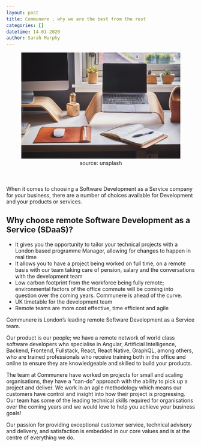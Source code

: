 ```yaml
---
layout: post
title: Communere ; why we are the best from the rest
categories: []
datetime: 14-01-2020
author: Sarah Murphy
---
```


<figure>
<img src="/images/remote_working.jpg" />
  <figcaption style="text-align: center;">source: unsplash</figcaption>
</figure>

When it comes to choosing a Software Development as a Service company for your business, there are a number of choices available for Development and your products or services.

## Why choose remote Software Development as a Service (SDaaS)?

- It gives you the opportunity to tailor your technical projects with a London based programme Manager, allowing for changes to happen in real time
- It allows you to have a project being worked on full time, on a remote basis with our team taking care of pension, salary and the conversations with the development team
- Low carbon footprint from the workforce being fully remote; environmental factors of the office commute will be coming into question over the coming years. Communere is ahead of the curve.
- UK timetable for the development team
- Remote teams are more cost effective, time efficient and agile

Communere is London’s leading remote Software Development as a Service team.

Our product is our people; we have a remote network of world class software developers who specialise in Angular, Artificial Intelligence, Backend, Frontend, Fullstack, React, React Native, GraphQL, among others, who are trained professionals who receive training both in the office and online to ensure they are knowledgeable and skilled to build your products.

The team at Communere have worked on projects for small and scaling organisations, they have a “can-do” approach with the ability to pick up a project and deliver. We work in an agile methodology which means our customers have control and insight into how their project is progressing. Our team has some of the leading technical skills required for organisations over the coming years and we would love to help you achieve your business goals!

Our passion for providing exceptional customer service, technical advisory and delivery, and satisfaction is embedded in our core values and is at the centre of everything we do.

